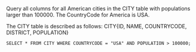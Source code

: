Query all columns for all American cities in the CITY table with populations larger than 100000. The CountryCode for America is USA.

The CITY table is described as follows:
CITY{ID, NAME, COUNTRYCODE, DISTRICT, POPULATION}

````
SELECT * FROM CITY WHERE COUNTRYCODE = "USA" AND POPULATION > 100000;
````
